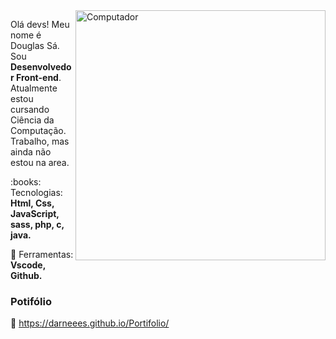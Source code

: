 <img src="https://raw.githubusercontent.com/MicaelliMedeiros/micaellimedeiros/master/image/computer-illustration.png" min-width="400px" max-width="400px" width="400px" align="right" alt="Computador">

<p align="left"> 
  Olá devs! Meu nome é Douglas Sá. Sou <strong>Desenvolvedor Front-end</strong>.<br>
  Atualmente estou cursando Ciência da Computação. Trabalho, mas ainda não estou na area.
</p>

<p align="left">
  :books: Tecnologias: <strong>Html, Css, JavaScript, sass, php, c, java.</strong>
</p>

<p align="left">
  💼 Ferramentas: <strong>Vscode, Github.</strong>
</p>

<h3>Potifólio</h3>

:pushpin: https://darneees.github.io/Portifolio/
